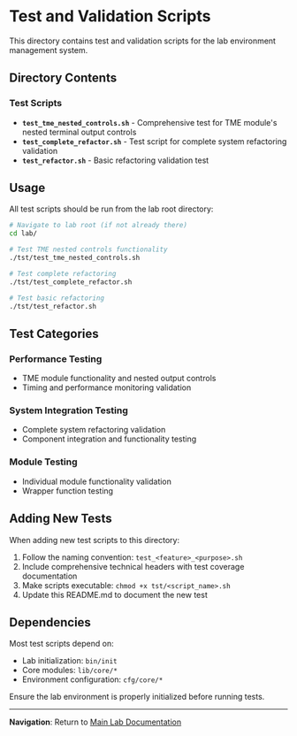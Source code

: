 # Test and Validation Scripts

This directory contains test and validation scripts for the lab environment management system.

## Directory Contents

### Test Scripts

- **`test_tme_nested_controls.sh`** - Comprehensive test for TME module's nested terminal output controls
- **`test_complete_refactor.sh`** - Test script for complete system refactoring validation
- **`test_refactor.sh`** - Basic refactoring validation test

## Usage

All test scripts should be run from the lab root directory:

```bash
# Navigate to lab root (if not already there)
cd lab/

# Test TME nested controls functionality
./tst/test_tme_nested_controls.sh

# Test complete refactoring
./tst/test_complete_refactor.sh

# Test basic refactoring
./tst/test_refactor.sh
```

## Test Categories

### Performance Testing
- TME module functionality and nested output controls
- Timing and performance monitoring validation

### System Integration Testing
- Complete system refactoring validation
- Component integration and functionality testing

### Module Testing
- Individual module functionality validation
- Wrapper function testing

## Adding New Tests

When adding new test scripts to this directory:

1. Follow the naming convention: `test_<feature>_<purpose>.sh`
2. Include comprehensive technical headers with test coverage documentation
3. Make scripts executable: `chmod +x tst/<script_name>.sh`
4. Update this README.md to document the new test

## Dependencies

Most test scripts depend on:
- Lab initialization: `bin/init`
- Core modules: `lib/core/*`
- Environment configuration: `cfg/core/*`

Ensure the lab environment is properly initialized before running tests.

---

**Navigation**: Return to [Main Lab Documentation](../README.md)
